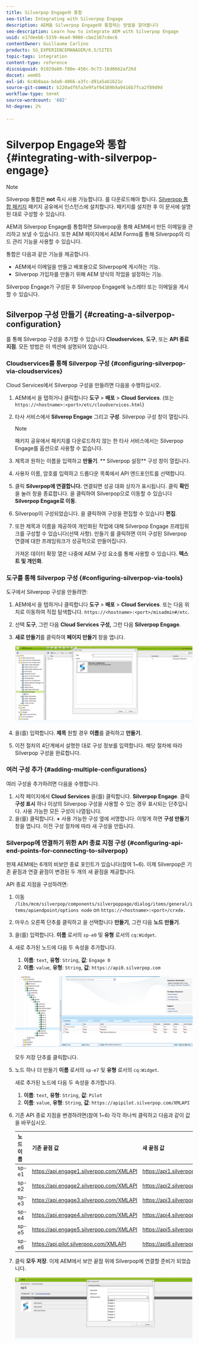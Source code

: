 ```yaml
---
title: Silverpop Engage와 통합
seo-title: Integrating with Silverpop Engage
description: AEM을 Silverpop Engage와 통합하는 방법을 알아봅니다
seo-description: Learn how to integrate AEM with Silverpop Engage
uuid: e17deeb6-5339-4ead-9086-cbe2167cdec6
contentOwner: Guillaume Carlino
products: SG_EXPERIENCEMANAGER/6.5/SITES
topic-tags: integration
content-type: reference
discoiquuid: 01029a80-f80e-450c-9c73-16d0662af26d
docset: aem65
exl-id: 6c4b8aaa-bda0-4066-a3fc-d91a5ab1621c
source-git-commit: b220adf6fa3e9faf94389b9a9416b7fca2f89d9d
workflow-type: tm+mt
source-wordcount: '682'
ht-degree: 2%

---
```


# Silverpop Engage와 통합{#integrating-with-silverpop-engage}

>[!NOTE]
>
>Silverpop 통합은 **not** 즉시 사용 가능합니다. 를 다운로드해야 합니다. [Silverpop 통합 패키지](https://www.adobeaemcloud.com/content/marketplace/marketplaceProxy.html?packagePath=/content/companies/public/adobe/packages/aem620/product/cq-mcm-integrations-silverpop-content) 패키지 공유에서 인스턴스에 설치합니다. 패키지를 설치한 후 이 문서에 설명된 대로 구성할 수 있습니다.

AEM과 Silverpop Engage를 통합하면 Silverpop을 통해 AEM에서 만든 이메일을 관리하고 보낼 수 있습니다. 또한 AEM 페이지에서 AEM Forms를 통해 Silverpop의 리드 관리 기능을 사용할 수 있습니다.

통합은 다음과 같은 기능을 제공합니다.

* AEM에서 이메일을 만들고 배포용으로 Silverpop에 게시하는 기능.
* Silverpop 가입자를 만들기 위해 AEM 양식의 작업을 설정하는 기능.

Silverpop Engage가 구성된 후 Silverpop Engage에 뉴스레터 또는 이메일을 게시할 수 있습니다.

## Silverpop 구성 만들기 {#creating-a-silverpop-configuration}

를 통해 Silverpop 구성을 추가할 수 있습니다 **Cloudservices**, **도구**, 또는 **API 종료 지점**. 모든 방법은 이 섹션에 설명되어 있습니다.

### Cloudservices를 통해 Silverpop 구성 {#configuring-silverpop-via-cloudservices}

Cloud Services에서 Silverpop 구성을 만들려면 다음을 수행하십시오.

1. AEM에서 을 탭하거나 클릭합니다 **도구** > **배포** > **Cloud Services**. (또는 `https://<hostname>:<port>/etc/cloudservices.html`)
1. 타사 서비스에서 **Silverop Engage** 그리고 **구성**. Silverpop 구성 창이 열립니다.

   >[!NOTE]
   >
   >패키지 공유에서 패키지를 다운로드하지 않는 한 타사 서비스에서는 Silverpop Engage를 옵션으로 사용할 수 없습니다.

1. 제목과 원하는 이름을 입력하고 **만들기**. ** Silverpop 설정** 구성 창이 열립니다.
1. 사용자 이름, 암호를 입력하고 드롭다운 목록에서 API 엔드포인트를 선택합니다.
1. 클릭 **Silverpop에 연결합니다.** 연결되면 성공 대화 상자가 표시됩니다. 클릭 **확인** 을 눌러 창을 종료합니다. 을 클릭하여 Silverpop으로 이동할 수 있습니다 **Silverpop Engage로 이동**.
1. Silverpop이 구성되었습니다. 을 클릭하여 구성을 편집할 수 있습니다 **편집**.
1. 또한 제목과 이름을 제공하여 개인화된 작업에 대해 Silverpop Engage 프레임워크를 구성할 수 있습니다(선택 사항). 만들기 를 클릭하면 이미 구성된 Silverpop 연결에 대한 프레임워크가 성공적으로 만들어집니다.

   가져온 데이터 확장 열은 나중에 AEM 구성 요소를 통해 사용할 수 있습니다. **텍스트 및 개인화**.

### 도구를 통해 Silverpop 구성 {#configuring-silverpop-via-tools}

도구에서 Silverpop 구성을 만들려면:

1. AEM에서 을 탭하거나 클릭합니다 **도구** > **배포** > **Cloud Services**. 또는 다음 위치로 이동하여 직접 탐색합니다. `https://<hostname>:<port>/misadmin#/etc`.
1. 선택 **도구**, 그런 다음 **Cloud Services 구성,** 그런 다음 **Silverpop Engage**.
1. **새로 만들기**&#x200B;를 클릭하여 **페이지 만들기** 창을 엽니다.

   ![chlimage_1-6](assets/chlimage_1-6.jpeg)

1. 을(를) 입력합니다. **제목** 원할 경우 **이름**&#x200B;를 클릭하고 **만들기**.
1. 이전 절차의 4단계에서 설명한 대로 구성 정보를 입력합니다. 해당 절차에 따라 Silverpop 구성을 완료합니다.

### 여러 구성 추가 {#adding-multiple-configurations}

여러 구성을 추가하려면 다음을 수행합니다.

1. 시작 페이지에서 **Cloud Services** 을(를) 클릭합니다. **Silverpop Engage**. 클릭 **구성 표시** 하나 이상의 Silverpop 구성을 사용할 수 있는 경우 표시되는 단추입니다. 사용 가능한 모든 구성이 나열됩니다.
1. 을(를) 클릭합니다. **+** 사용 가능한 구성 옆에 서명합니다. 이렇게 하면 **구성 만들기** 창을 엽니다. 이전 구성 절차에 따라 새 구성을 만듭니다.

### Silverpop에 연결하기 위한 API 종료 지점 구성 {#configuring-api-end-points-for-connecting-to-silverpop}

현재 AEM에는 6개의 비보안 종료 포인트가 있습니다(참여 1~6). 이제 Silverpop은 기존 끝점과 연결 끝점이 변경된 두 개의 새 끝점을 제공합니다.

API 종료 지점을 구성하려면:

1. 이동 `/libs/mcm/silverpop/components/silverpoppage/dialog/items/general/items/apiendpoint/options node` on `https://<hostname>:<port>/crxde.`
1. 마우스 오른쪽 단추를 클릭하고 을 선택합니다 **만들기**, 그런 다음 **노드 만들기**.
1. 을(를) 입력합니다. **이름** 로서의 `sp-e0` 및 **유형** 로서의 `cq:Widget`.
1. 새로 추가된 노드에 다음 두 속성을 추가합니다.

   1. **이름**: `text`, **유형**: `String`, **값**: `Engage 0`
   1. **이름**: `value`, **유형**: `String`, **값**: `https://api0.silverpop.com`

   ![chlimage_1-42](assets/chlimage_1-42.png)

   모두 저장 단추를 클릭합니다.

1. 노드 하나 더 만들기 **이름** 로서의 `sp-e7` 및 **유형** 로서의 `cq:Widget`.

   새로 추가된 노드에 다음 두 속성을 추가합니다.

   1. **이름**: `text`, **유형**: `String`, **값**: `Pilot`
   1. **이름**: `value`, **유형**: `String`, **값**: `https://apipilot.silverpop.com/XMLAPI`

1. 기존 API 종료 지점을 변경하려면(참여 1~6) 각각 하나씩 클릭하고 다음과 같이 값을 바꾸십시오.

   | **노드 이름** | **기존 끝점 값** | **새 끝점 값** |
   |---|---|---|
   | sp-e1 | https://api.engage1.silverpop.com/XMLAPI | https://api1.silverpop.com |
   | sp-e2 | https://api.engage2.silverpop.com/XMLAPI | https://api2.silverpop.com |
   | sp-e3 | https://api.engage3.silverpop.com/XMLAPI | https://api3.silverpop.com |
   | sp-e4 | https://api.engage4.silverpop.com/XMLAPI | https://api4.silverpop.com |
   | sp-e5 | https://api.engage5.silverpop.com/XMLAPI | https://api5.silverpop.com |
   | sp-e6 | https://api.pilot.silverpop.com/XMLAPI | https://api6.silverpop.com |

1. 클릭 **모두 저장**. 이제 AEM에서 보안 끝점 위에 Silverpop에 연결할 준비가 되었습니다.

   ![chlimage_1-7](assets/chlimage_1-7.jpeg)
